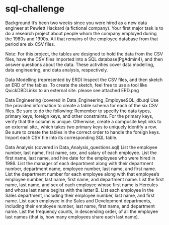 # sql-challenge

Background
    It’s been two weeks since you were hired as a new data engineer at Pewlett Hackard (a fictional company). Your first major task is to do a research project about people whom the company employed during the      1980s and 1990s. All that remains of the employee database from that period are six CSV files.


Note: For this project, the tables are designed to hold the data from the CSV files, have the CSV files imported into a SQL database(PgAdmin4), and then answer questions about the data. These activities cover data modelling,    data engineering, and data analysis, respectively.


Data Modelling (represented by ERD)
    Inspect the CSV files, and then sketch an ERD of the tables. To create the sketch, feel free to use a tool like QuickDBDLinks to an external site. please see attached ERD.png 

Data Engineering (covered in Data_Engineering_EmployeeSQL_db.sql
    Use the provided information to create a table schema for each of the six CSV files. Be sure to do the following:
      Remember to specify the data types, primary keys, foreign keys, and other constraints.
      For the primary keys, verify that the column is unique. Otherwise, create a composite keyLinks to an external site., which takes two primary keys to uniquely identify a row.
      Be sure to create the tables in the correct order to handle the foreign keys.
      Import each CSV file into its corresponding SQL table.

Data Analysis (covered in Data_Analysis_questions.sql)
    List the employee number, last name, first name, sex, and salary of each employee.
    List the first name, last name, and hire date for the employees who were hired in 1986.
    List the manager of each department along with their department number, department name, employee number, last name, and first name.
    List the department number for each employee along with that employee’s employee number, last name, first name, and department name.
    List the first name, last name, and sex of each employee whose first name is Hercules and whose last name begins with the letter B.
    List each employee in the Sales department, including their employee number, last name, and first name.
    List each employee in the Sales and Development departments, including their employee number, last name, first name, and department name.
    List the frequency counts, in descending order, of all the employee last names (that is, how many employees share each last name).


